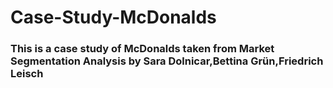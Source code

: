 # Case-Study-McDonalds
### This is a case study of McDonalds taken from Market Segmentation Analysis by Sara Dolnicar,Bettina Grün,Friedrich Leisch ###
